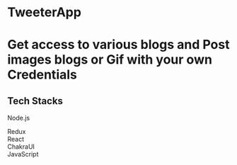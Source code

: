 # TweeterApp

<h1>Get access to various blogs and Post images blogs or Gif with your own Credentials</h1>
<h2>Tech Stacks</h2>
Node.js
</br>

Redux
</br>
React
</br>
ChakraUI
</br>
JavaScript
